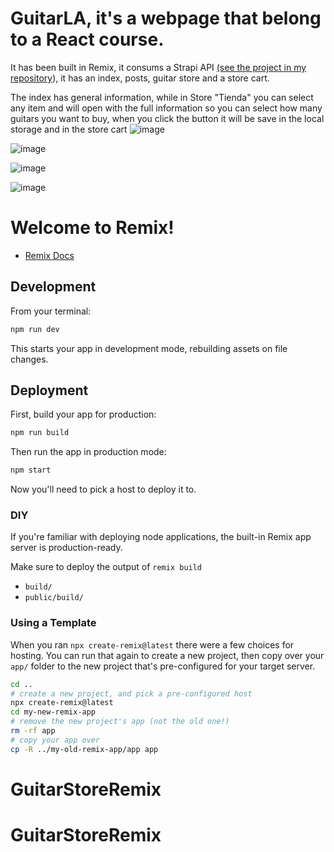 # GuitarLA, it's a webpage that belong to  a React course.

It has been built in Remix, it consums a Strapi API [(see the project in my repository](https://github.com/omarasael1980/guitarrStore)), it has an index,  posts, guitar store and a  store cart.

The index has general information, while in Store "Tienda" you can select any item and will open with the full information so you can select how many guitars you want to buy, when you click the button it will be save in the local storage and in the store cart
![image](https://github.com/omarasael1980/GuitarStoreRemix/assets/51717542/2597d534-dda8-4c22-b5a5-04ae2707fd99)


![image](https://github.com/omarasael1980/GuitarStoreRemix/assets/51717542/01f0137d-5efe-465b-8c9d-b663e5c811cb)

![image](https://github.com/omarasael1980/GuitarStoreRemix/assets/51717542/4dd013d7-baec-4c68-89bf-a8202bb6eccf)

![image](https://github.com/omarasael1980/GuitarStoreRemix/assets/51717542/00341276-f79b-468e-9c62-9c79764b7c50)

# Welcome to Remix!

- [Remix Docs](https://remix.run/docs)

## Development

From your terminal:

```sh
npm run dev
```

This starts your app in development mode, rebuilding assets on file changes.

## Deployment

First, build your app for production:

```sh
npm run build
```

Then run the app in production mode:

```sh
npm start
```

Now you'll need to pick a host to deploy it to.

### DIY

If you're familiar with deploying node applications, the built-in Remix app server is production-ready.

Make sure to deploy the output of `remix build`

- `build/`
- `public/build/`

### Using a Template

When you ran `npx create-remix@latest` there were a few choices for hosting. You can run that again to create a new project, then copy over your `app/` folder to the new project that's pre-configured for your target server.

```sh
cd ..
# create a new project, and pick a pre-configured host
npx create-remix@latest
cd my-new-remix-app
# remove the new project's app (not the old one!)
rm -rf app
# copy your app over
cp -R ../my-old-remix-app/app app
```
# GuitarStoreRemix
# GuitarStoreRemix

